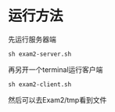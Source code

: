 # 运行方法
先运行服务器端

`sh exam2-server.sh`

再另开一个terminal运行客户端

`sh exam2-client.sh`

然后可以去Exam2/tmp看到文件


